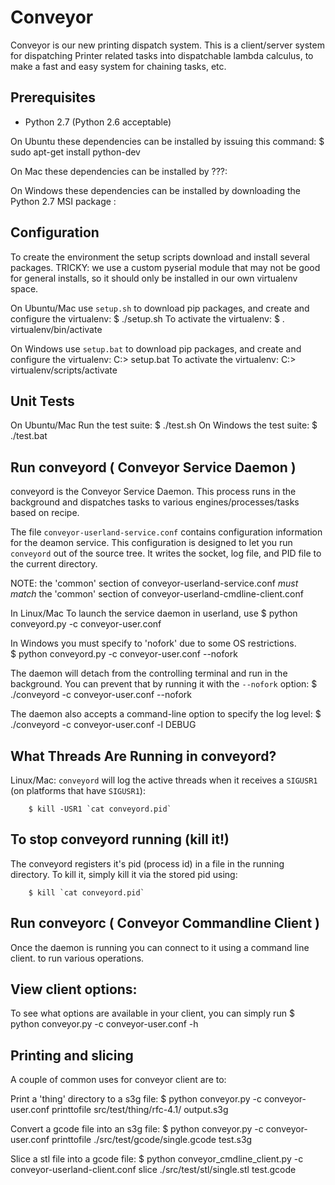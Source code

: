 Conveyor
========

Conveyor is our new printing dispatch system. This is a client/server system for dispatching
Printer related tasks into dispatchable lambda calculus, to make a fast and easy
system for chaining tasks, etc.


Prerequisites
-------------

* Python 2.7 (Python 2.6 acceptable) 

On Ubuntu these dependencies can be installed by issuing this command:
        $ sudo apt-get install python-dev

On Mac these dependencies can be installed by ???:

On Windows these dependencies can be installed by downloading the Python 2.7 MSI package :
	


Configuration
-------------
To create the environment the setup scripts download and install several packages. 
TRICKY: we use a custom pyserial module that may not be good for general installs, so it should only
be installed in our own virtualenv space. 

On Ubuntu/Mac use `setup.sh` to download pip packages, and create and configure the virtualenv:
        $ ./setup.sh
To activate the virtualenv:
        $ . virtualenv/bin/activate

On Windows use `setup.bat` to download pip packages, and create and configure the virtualenv:
        C:\> setup.bat
To activate the virtualenv:
		C:\> virtualenv/scripts/activate
	

Unit Tests
----------
On Ubuntu/Mac Run the test suite:
        $ ./test.sh
On Windows the test suite:
        $ ./test.bat
        


Run conveyord ( Conveyor Service Daemon )
-------------

conveyord is the Conveyor Service Daemon. This process runs in the background and dispatches
tasks to various engines/processes/tasks based on recipe. 

The file `conveyor-userland-service.conf` contains configuration information for the 
deamon service. This configuration is designed to let you run `conveyord` out of the
source tree. It writes the socket, log file, and PID file to the current
directory.

NOTE: the 'common' section of conveyor-userland-service.conf *must match* the 
'common' section of conveyor-userland-cmdline-client.conf

In Linux/Mac To launch the service daemon in userland, use 
        $ python conveyord.py -c conveyor-user.conf

In Windows you must specify to 'nofork' due to some OS restrictions.  
        $ python conveyord.py -c conveyor-user.conf --nofork

The daemon will detach from the controlling terminal and run in the background.
You can prevent that by running it with the `--nofork` option:
        $ ./conveyord -c conveyor-user.conf --nofork

The daemon also accepts a command-line option to specify the log level:
        $ ./conveyord -c conveyor-user.conf -l DEBUG

What Threads Are Running in conveyord?
--------------------------------------

Linux/Mac: 
`conveyord` will log the active threads when it receives a `SIGUSR1` (on
platforms that have `SIGUSR1`):

        $ kill -USR1 `cat conveyord.pid`


To stop conveyord running (kill it!) 
--------------
The conveyord registers it's pid (process id) in a file in the running directory.
To kill it, simply kill it via the stored pid using: 

        $ kill `cat conveyord.pid`



Run conveyorc ( Conveyor Commandline Client )
-------------
Once the daemon is running you can connect to it using a command line client. to 
run various operations. 


View client options: 
---------------
To see what options are available in your client, you can simply run 
        $ python conveyor.py -c conveyor-user.conf -h 

Printing and slicing 
---------------
A couple of common uses for conveyor client are to: 

Print a 'thing' directory to a s3g file:
        $ python conveyor.py -c conveyor-user.conf printtofile src/test/thing/rfc-4.1/ output.s3g

Convert a gcode file into an s3g file:
        $ python conveyor.py -c conveyor-user.conf printtofile ./src/test/gcode/single.gcode test.s3g

Slice a stl file into a gcode file: 
		$ python conveyor_cmdline_client.py -c conveyor-userland-client.conf slice ./src/test/stl/single.stl test.gcode
        